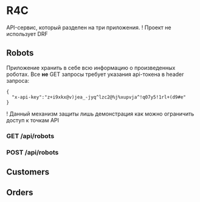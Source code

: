 # R4C
API-сервис, который разделен на три приложения.
! Проект не использует DRF

## Robots
Приложение хранить в себе всю информацию о произведенных роботах.
Все **не** GET запросы требует указания api-токена в header запроса:
```
{
  "x-api-key":"z+i9xkx@v)jea_-jyq^lzc2@%j%xupvja^!q07y5!1rl+(d9#e"
}
```
! Данный механизм защиты лишь демонстрация как можно ограничить доступ к точкам API

### GET /api/robots

### POST /api/robots



## Customers


## Orders

